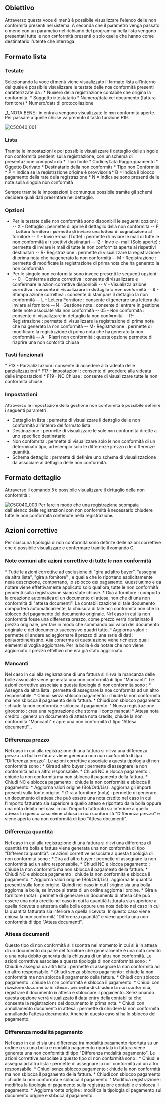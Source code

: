 ## Obiettivo
Attraverso questa voce di menù è possibile visualizzare l'elenco delle non conformità presenti nel sistema. A seconda che il parametro venga passato o meno con un parametro nel richiamo del programma nella lista vengono presentati tutte le non conformità presenti o solo quelle che hanno come destinatario l'utente che interroga.

## Formato lista

### Testate
Selezionando la voce di menù viene visualizzato il formato lista all'interno del quale è possibile visualizzare le testate delle non conformità presenti caratterizzate da : 
\* Numero della registrazione contabile che origina la conformità,
\* Soggetto intestatario
\* Numero/data del documento (fattura fornitore)
\* Numero/data di protocollazione

_1_NOTA BENE :  in entrata vengono visualizzate le non conformità aperte. Per passare a quelle chiuse va premuto il tasto funzione F19.

![C5C040_001](http://localhost:3000/immagini/MBDOC_OGG-P_C5CF70/C5C040_001.png)
### Lista
Tramite le impostazioni è poi possibile visualizzare il dettaglio delle singole non conformità pendenti sulla registrazione, con un schema di presentazione composto da
\* Tipo fonte
\* Codice/Data Raggruppamento
\* Oggetto Derivato
\* Destinatario della non conformità
\* Tipo non Conformità
\* P = Indica se la registrazione origine è provvisoria
\* B = Indica il blocco pagamento della rate della registrazione
\* N = Indica se sono presenti delle note sulla singola non conformità

Sempre tramite le impostazioni è comunque possibile tramite gli schemi decidere quali dati presentare nel dettaglio.

### Opzioni


- Per le testate delle non conformità sono disponibili le seguenti opzioni : 
-- X - Dettaglio :  permette di aprire il dettaglio della non conformità
-- F - Lettera fornitore :  permette di inviare una lettera di segnalazione al fornitore
-- I1 - Invio e-mail (Tutte) :  permette di inviare le mail di tutte le non conformità ai rispettivi destinatari
-- I2 - Invio e- mail (Solo aperte) :  permette di inviare le mail di tutte le non conformità aperte ai rispettivi destinatari
-- R- Registrazione :  permette di visualizzare la registrazione di prima nota che ha generato la non conformità
-- M - Registrazione :  permette di modificare la registrazione di prima nota che ha generato la non conformità
- Per le singole non conformità sono invece presenti le seguenti opzioni : 
-- C - Conferma azione correttiva :  consente di visualizzare e confermare le azioni correttive disponibili
-- V - Visualizza azione correttiva :  consente di visualizzare in dettaglio la non conformità
-- S - Stampa azione correttiva :  consente di stampare il dettaglio la non conformità
-- L - Lettera Fornitore :  consente di generare una lettera da inviare al fornitore
-- N - Gestione note :  consente di entrare in gestione delle note associate alla non conformità
-- 05 - Non conformità :  consente di visualizzare in dettaglio la non conformità
-- R- Registrazione :   permette di visualizzare la registrazione di prima nota che ha generato la non conformità
-- M- Registrazione :   permette di modificare la registrazione di prima nota che ha generato la non conformità
-- A - Riapri non conformità :  questa opzione permette di riaprire una non conforità chiusa


### Tasti funzionali
 \* F13 - Parzializzazioni :  consente di accedere alla videata delle parzializzazioni
 \* F17 - Impostazioni :   consente di accedere alla videata delle impostazioni
 \* F19 - NC Chiuse :  consente di visualizzare tutte le non conformità chiuse

### Impostazioni
Attraverso le impostazioni della gestione non conformità è possibile definire i seguenti parametri : 

- Dettaglio in lista :  permette di visualizzare il dettaglio delle non conformità all'intenro del formato lista
- Destinazione :  permette di visualizzare le sole non conformità dirette a uno specifico destinatario
- Non confomrità :  permette di visualizzare solo le non conformità di un determinato tipo, ad esempio solo le differenze prezzo o le differenze quantità.
- Schema dettaglio :  permette di definire uno schema di visualizzazione da associare al dettaglio delle non conformità.


## Formato dettaglio
Attraverso il comando 5 è possibile visualizzare il dettaglio della non conformità : 

![C5C040_003](http://localhost:3000/immagini/MBDOC_OGG-P_C5CF70/C5C040_003.png)
Per fare in modo che una registrazione scompaia dall'elenco delle registrazioni con non conformità è necessario chiudere tutte le non conformità contenute nella registrazione.

## Azioni correttive
Per ciascuna tipologia di non conformità sono definite delle azioni correttive che è possibile visualizzare e confermare tramite il comando C.

### Note comuni alle azioni correttive di tutte le non conformità
\* Tutte le azioni correttive ad esclusione di "gira ad altro buyer", "assegna da altra lista", "gira a fornitore" , e quella che lo riportano esplicitamente nella descrizione, comportano, lo sblocco del pagamento. Quest'ultimo è da notare viene effettivamente applicato solo qual'ora, tutte le non conformità pendenti sulla registrazione siano state chiuse.
\*  Gira a fornitore :  comporta la creazione automatica di un documento di attesa, non che di una non conformità di "attesa documenti". La contabilizzazione di tale documento comporterà automaticamente, la chiusura di tale non conformità non che lo sblocco del pagamento del documento originale. Nel caso in cui la non conformità fosse una differenza prezzo, come prezzo verrà ripristinato il prezzo originale, per fare in modo che sommando poi valori del documento originale e del documento successivo quadri tutto.
\* Aggiorna valori :  permette di andare ad aggiornare il prezzo di una serie di dati :  bolla/ordine/listino. Alla conferma di quest'azione viene richiesto quali elementi si voglia aggiornare. Per la bolla è da notare che non viene aggiornato il prezzo effettivo che era già stato aggiornato.

### Mancanti
Nel caso in cui alla registrazione di una fattura si rileva la mancanza delle bolle associate viene generata una non conformità di tipo "Mancanti". Le azioni correttive associate a questa tipologia di non conformità sono : 
 \* Assegna da altra lista :  permette di assegnare la non conformità ad un altro responsabile.
 \* Chiudi senza sblocco pagamento :  chiude la non conformità ma non sblocca il pagamento della fattura.
 \* Chiudi con sblocco pagamento :  chiude la non conformità e sblocca il pagamento.
 \* Nuova registrazione giroconto :  crea una registrazione che storna il conto mancati
 \* Attesa nota credito :  genera un documento di attesa nota credito, chiude la non conformità "Mancanti" e apre una non conformità di tipo "Attesa documenti".
.
### Differenza prezzo
Nel caso in cui alla registrazione di una fattura si rileva una differenza prezzo tra bolla e fattura viene generata una non conformità di tipo "Differenza prezzo". Le azioni correttive associate a questa tipologia di non conformità sono : 
 \* Gira ad altro buyer :  permette di assegnare la non conformità ad un altro responsabile.
 \* Chiudi NC e blocca pagamento :  chiude la non conformità ma non sblocca il pagamento della fattura.
 \* Chiudi NC e sblocca pagamento :  chiude la non conformità e sblocca il pagamento.
 \* Aggiorna valori origine (Bol/Ord/Lis) :  aggiorna gli importi presenti sulla fonte origine.
 \* Gira a fornitore (nota) :  permette di generare un documento di attesa che può essere una nota credito nel caso in cui l'importo fatturato sia superiore a quello atteso e riportato dalla bolla oppure una nota debito nel caso in cui l'importo fatturato sia inferiore a quello atteso. In questo caso viene chiusa la non conformità "Differenza prezzo" e viene aperta una non conformità di tipo "Attesa documenti".

### Differenza quantità
Nel caso in cui alla registrazione di una fattura si rilevi una differenza di quantità tra bolla e fattura viene generata una non conformità di tipo "Differenza quantità". Le azioni correttive associate a questa tipologia di non conformità sono : 
 \* Gira ad altro buyer :  permette di assegnare la non conformità ad un altro responsabile.
 \* Chiudi NC e blocca pagamento :  chiude la non conformità ma non sblocca il pagamento della fattura.
 \* Chiudi NC e sblocca pagamento :  chiude la non conformità e sblocca il pagamento.
 \* Aggiorna valori origine (Bol/Ord/Lis) :  aggiorna le quantità presenti sulla fonte origine. Quindi nel caso in cui l'origine sia una bolla aggiorna la bolla, se invece si tratta di un ordine aggiorna l'ordine.
 \* Gira a fornitore (nota) :  permette di generare un documento di attesa che può essere una nota credito nel caso in cui la quantità fatturata sia superiore a quella ricevuta e attestata dalla bolla oppure una nota debito nel caso in cui la quantità fatturata sia inferiore a quella ricevuta. In questo caso viene chiusa la non conformità "Differenza quantità" e viene aperta una non conformità di tipo "Attesa documenti".

### Attesa documenti
Questo tipo di non conformità si riscontra nel momento in cui si è in attesa di un documento da parte del fornitore che generalmente è una nota credito o una nota debito generata dalla chiusura di un'altra non conformità. Le azioni correttive associate a questa tipologia di non conformità sono : 
 \* Chiudi e assegna da altra lista :  permette di assegnare la non conformità ad un altro responsabile.
 \* Chiudi senza sblocco pagamento :  chiude la non conformità ma non sblocca il pagamento della fattura.
 \* Chiudi con sblocco pagamento :  chiude la non conformità e sblocca il pagamento.
 \* Chiudi con ricezione documento in attesa  :  permette di chiudere la non conformità, registrare il documento in attesa e sbloccare il pagamento. Selezionando questa opzione verrà visualizzato il data entry della contabilità che consente la registrazione del documento in prima nota.
 \* Chiudi con annullamento documento in attesa :  permette di chiudere la non conformità annullando l'attesa documento. Anche in questo caso si ha lo sblocco del pagamento.

### Differenza modalità pagamento
Nel caso in cui ci sia una differenza tra modalità pagamento riportata su un ordine o su una bolla e modalità pagamento riportata in fattura viene generata una non conformità di tipo "Differenza modalità pagamento". Le azioni correttive associate a questo tipo di non conformità sono : 
 \* Chiudi e assegna ad altra lista :  permette di assegnare la non conformità ad un altro responsabile.
 \* Chiudi senza sblocco pagamento :  chiude la non conformità ma non sblocca il pagamento della fattura.
 \* Chiudi con sblocco pagamento :  chiude la non conformità e sblocca il pagamento.
 \* Modifica registrazione  :  modifica la tipologia di pagamento sulla registrazione contabile e sblocca il pagamento.
 \* Aggiorna fonte origine :  modifica la tipologia di pagamento sul documento origine e sblocca il pagamento.

